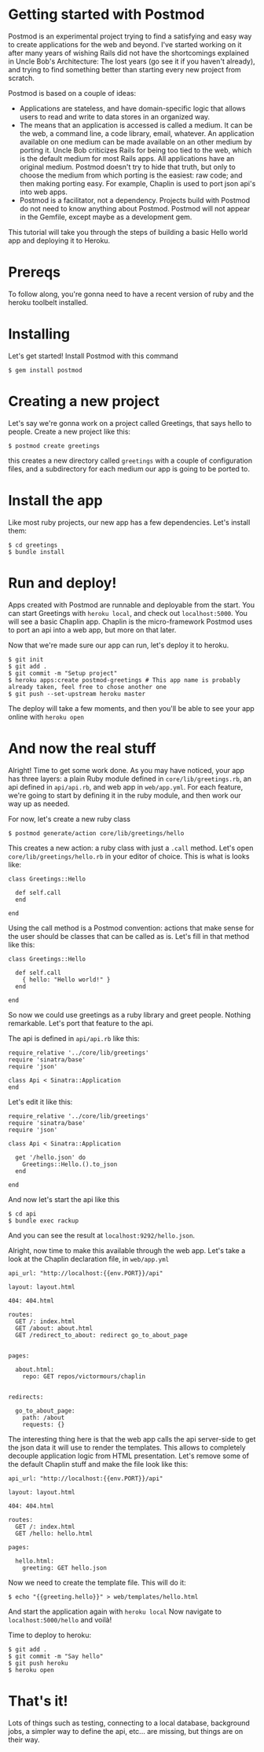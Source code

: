 Getting started with Postmod
===

Postmod is an experimental project trying to find a satisfying and easy way to create applications for the web and beyond. I've started working on it after many years of wishing Rails did not have the shortcomings explained in Uncle Bob's Architecture: The lost years (go see it if you haven't already), and trying to find something better than starting every new project from scratch.

Postmod is based on a couple of ideas:
- Applications are stateless, and have domain-specific logic that allows users to read and write to data stores in an organized way.
- The means that an application is accessed is called a medium. It can be the web, a command line, a code library, email, whatever. An application available on one medium can be made available on an other medium by porting it. Uncle Bob criticizes Rails for being too tied to the web, which is the default medium for most Rails apps. All applications have an original medium. Postmod doesn't try to hide that truth, but only to choose the medium from which porting is the easiest: raw code; and then making porting easy. For example, Chaplin is used to port json api's into web apps.
- Postmod is a facilitator, not a dependency. Projects build with Postmod do not need to know anything about Postmod. Postmod will not appear in the Gemfile, except maybe as a development gem.


This tutorial will take you through the steps of building a basic Hello world app and deploying it to Heroku.

Prereqs
===

To follow along, you're gonna need to have a recent version of ruby and the heroku toolbelt installed.

Installing
===

Let's get started! Install Postmod with this command
```
$ gem install postmod
```


Creating a new project
===

Let's say we're gonna work on a project called Greetings, that says hello to people.
Create a new project like this:
```
$ postmod create greetings
```

this creates a new directory called `greetings` with a couple of configuration files, and a subdirectory for each medium our app is going to be ported to.

Install the app
===

Like most ruby projects, our new app has a few dependencies. Let's install them:
```
$ cd greetings
$ bundle install
```

Run and deploy!
===

Apps created with Postmod are runnable and deployable from the start. You can start Greetings with `heroku local`, and check out `localhost:5000`. You will see a basic Chaplin app.
Chaplin is the micro-framework Postmod uses to port an api into a web app, but more on that later.

Now that we're made sure our app can run, let's deploy it to heroku.
```
$ git init
$ git add .
$ git commit -m "Setup project"
$ heroku apps:create postmod-greetings # This app name is probably already taken, feel free to chose another one
$ git push --set-upstream heroku master
```
The deploy will take a few moments, and then you'll be able to see your app online with `heroku open`

And now the real stuff
===

Alright! Time to get some work done. As you may have noticed, your app has three layers: a plain Ruby module defined in `core/lib/greetings.rb`, an api defined in `api/api.rb`, and web app in `web/app.yml`.
For each feature, we're going to start by defining it in the ruby module, and then work our way up as needed.

For now, let's create a new ruby class
```
$ postmod generate/action core/lib/greetings/hello
```
This creates a new action: a ruby class with just a `.call` method. Let's open `core/lib/greetings/hello.rb` in your editor of choice. This is what is looks like:
```
class Greetings::Hello

  def self.call
  end

end
```

Using the call method is a Postmod convention: actions that make sense for the user should be classes that can be called as is.
Let's fill in that method like this:
```
class Greetings::Hello

  def self.call
    { hello: "Hello world!" }
  end

end
```

So now we could use greetings as a ruby library and greet people. Nothing remarkable. Let's port that feature to the api.

The api is defined in `api/api.rb` like this:
```
require_relative '../core/lib/greetings'
require 'sinatra/base'
require 'json'

class Api < Sinatra::Application
end
```

Let's edit it like this:

```
require_relative '../core/lib/greetings'
require 'sinatra/base'
require 'json'

class Api < Sinatra::Application

  get '/hello.json' do
    Greetings::Hello.().to_json
  end

end
```

And now let's start the api like this
```
$ cd api
$ bundle exec rackup
```
And you can see the result at `localhost:9292/hello.json`.

Alright, now time to make this available through the web app. Let's take a look at the Chaplin declaration file, in `web/app.yml`

```
api_url: "http://localhost:{{env.PORT}}/api"

layout: layout.html

404: 404.html

routes:
  GET /: index.html
  GET /about: about.html
  GET /redirect_to_about: redirect go_to_about_page


pages:

  about.html:
    repo: GET repos/victormours/chaplin


redirects:

  go_to_about_page:
    path: /about
    requests: {}

```

The interesting thing here is that the web app calls the api server-side to get the json data it will use to render the templates. This allows to completely decouple application logic from HTML presentation.
Let's remove some of the default Chaplin stuff and make the file look like this:
```
api_url: "http://localhost:{{env.PORT}}/api"

layout: layout.html

404: 404.html

routes:
  GET /: index.html
  GET /hello: hello.html

pages:

  hello.html:
    greeting: GET hello.json

```

Now we need to create the template file. This will do it:
```
$ echo "{{greeting.hello}}" > web/templates/hello.html
```

And start the application again with `heroku local`
Now navigate to `localhost:5000/hello` and voilà!

Time to deploy to heroku:
```
$ git add .
$ git commit -m "Say hello"
$ git push heroku
$ heroku open
```


That's it!
===

Lots of things such as testing, connecting to a local database, background jobs, a simpler way to define the api, etc... are missing, but things are on their way.
